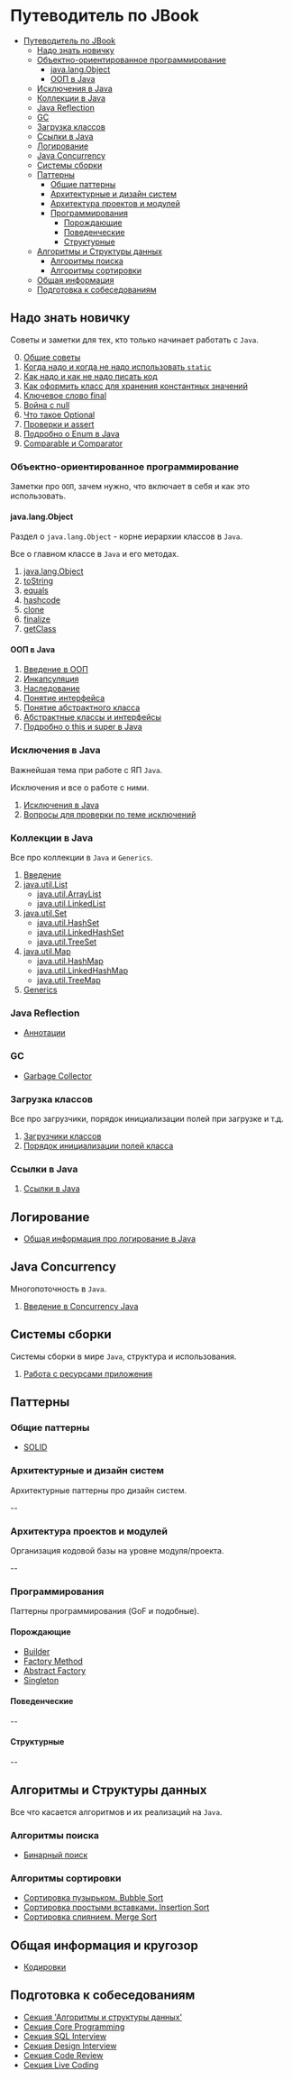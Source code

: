 # Путеводитель по JBook

- [Путеводитель по JBook](#путеводитель-по-jbook)
  - [Надо знать новичку](#надо-знать-новичку)
  - [Объектно-ориентированное программирование](#объектно-ориентированное-программирование)
    - [java.lang.Object](#javalangobject)
    - [ООП в Java](#ооп-в-java)
  - [Исключения в Java](#исключения-в-java)
  - [Коллекции в Java](#коллекции-в-java)
  - [Java Reflection](#java-reflection)
  - [GC](#gc)
  - [Загрузка классов](#загрузка-классов)
  - [Ссылки в Java](#ссылки-в-java)
  - [Логирование](#логирование)
  - [Java Concurrency](#java-concurrency)
  - [Системы сборки](#системы-сборки)
  - [Паттерны](#паттерны)
    - [Общие паттерны](#общие-паттерны)
    - [Архитектурные и дизайн систем](#архитектурные-и-дизайн-систем)
    - [Архитектура проектов и модулей](#архитектура-проектов-и-модулей)
    - [Программирования](#программирования)
      - [Порождающие](#порождающие)
      - [Поведенческие](#поведенческие)
      - [Структурные](#структурные)
  - [Алгоритмы и Структуры данных](#алгоритмы-и-структуры-данных)
    - [Алгоритмы поиска](#алгоритмы-поиска)
    - [Алгоритмы сортировки](#алгоритмы-сортировки)
  - [Общая информация](#общая-информация)
  - [Подготовка к собеседованиям](#подготовка-к-собеседованиям)

## Надо знать новичку

Советы и заметки для тех, кто только начинает работать с `Java`.

0. [Общие советы](jcore/beginner/common_advices.md)
1. [Когда надо и когда не надо использовать `static`](jcore/beginner/static_java.md)
2. [Как надо и как не надо писать код](jcore/beginner/code_style.md)
3. [Как оформить класс для хранения константных значений](jcore/beginner/classes_for_static.md)
4. [Ключевое слово final](jcore/beginner/final.md)
5. [Война с null](jcore/beginner/null_war.md)
6. [Что такое Optional](jcore/beginner/optional.md)
7. [Проверки и assert](jcore/beginner/assertions.md)
8. [Подробно о Enum в Java](jcore/beginner/enum.md)
9. [Comparable и Comparator](jcore/beginner/comparable_comparator.md)

### Объектно-ориентированное программирование

Заметки про `ООП`, зачем нужно, что включает в себя и как это использовать.

#### java.lang.Object

Раздел о `java.lang.Object` - корне иерархии классов в `Java`.

Все о главном классе в `Java` и его методах.

1. [java.lang.Object](jcore/object/intro.md)
2. [toString](jcore/object/toString.md)
3. [equals](jcore/object/equals.md)
4. [hashcode](jcore/object/hashcode.md)
5. [clone](jcore/object/clone.md)
6. [finalize](jcore/object/finalize.md)
7. [getClass](jcore/object/getClass.md)

#### ООП в Java

1. [Введение в ООП](jcore/oop/intro.md)
2. [Инкапсуляция](jcore/oop/encapsulation.md)
3. [Наследование](jcore/oop/inheritance.md)
4. [Понятие интерфейса](jcore/oop/interface.md)
5. [Понятие абстрактного класса](jcore/oop/abstract_class.md)
6. [Абстрактные классы и интерфейсы](jcore/oop/abstract_vs_interface.md)
7. [Подробно о this и super в Java](jcore/oop/this_super.md)

### Исключения в Java

Важнейшая тема при работе с ЯП `Java`.

Исключения и все о работе с ними.

1. [Исключения в Java](jcore/exceptions/exceptions.md)
2. [Вопросы для проверки по теме исключений](jcore/exceptions/questions.md)

### Коллекции в Java

Все про коллекции в `Java` и `Generics`.

1. [Введение](jcore/collections/intro.md)
2. [java.util.List](jcore/collections/list/intro.md)
    - [java.util.ArrayList](jcore/collections/list/array_list.md)
    - [java.util.LinkedList](jcore/collections/list/linked_list.md)
3. [java.util.Set](jcore/collections/set/intro.md)
    - [java.util.HashSet](jcore/collections/set/hash_set.md)
    - [java.util.LinkedHashSet](jcore/collections/set/linked_hash_set.md)
    - [java.util.TreeSet](jcore/collections/set/tree_set.md)
4. [java.util.Map](jcore/collections/map/intro.md)
    - [java.util.HashMap](jcore/collections/map/hash_map.md)
    - [java.util.LinkedHashMap](jcore/collections/map/linked_hash_map.md)
    - [java.util.TreeMap](jcore/collections/map/tree_map.md)
5. [Generics](jcore/collections/generics/generics.md)

### Java Reflection

- [Аннотации](jcore/reflection/annotations.md)

### GC

- [Garbage Collector](jcore/garbage_collector.md)

### Загрузка классов

Все про загрузчики, порядок инициализации полей при загрузке и т.д.

1. [Загрузчики классов](jcore/class_loading.md)
2. [Порядок инициализации полей класса](jcore/beginner/order_of_loading.md)

### Ссылки в Java

  1. [Ссылки в Java](jcore/reference.md)

## Логирование

- [Общая информация про логирование в Java](logging/logging.md)

## Java Concurrency

Многопоточность в `Java`.

1. [Введение в Concurrency Java](jcore/concurrency/intro.md)

## Системы сборки

  Системы сборки в мире `Java`, структура и использования.

  1. [Работа с ресурсами приложения](build/resources.md)

## Паттерны

### Общие паттерны

- [SOLID](patterns/SOLID.md)

### Архитектурные и дизайн систем

Архитектурные паттерны про дизайн систем.

--

### Архитектура проектов и модулей

Организация кодовой базы на уровне модуля/проекта.

--

### Программирования

Паттерны программирования (GoF и подобные).

#### Порождающие

- [Builder](patterns/programming/creational/builder.md)
- [Factory Method](patterns/programming/creational/factory_method.md)
- [Abstract Factory](patterns/programming/creational/abstract_factory.md)
- [Singleton](patterns/programming/creational/singleton.md)

#### Поведенческие

--

#### Структурные

--

## Алгоритмы и Структуры данных

Все что касается алгоритмов и их реализаций на `Java`.

### Алгоритмы поиска

- [Бинарный поиск](algorithms/search/binary.md)

### Алгоритмы сортировки

- [Сортировка пузырьком. Bubble Sort](algorithms/sorting/bubble.md)
- [Сортировка простыми вставками. Insertion Sort](algorithms/sorting/insertion.md)
- [Сортировка слиянием. Merge Sort](algorithms/sorting/insertion.md)

## Общая информация и кругозор

- [Кодировки](other/encoding.md)

## Подготовка к собеседованиям

- [Секция 'Алгоритмы и структуры данных'](interview/algorithms/intro.md)
- [Секция Core Programming](interview/core/intro.md)
- [Секция SQL Interview](interview/sql/intro.md)
- [Секция Design Interview](interview/design_interview/intro.md)
- [Секция Code Review](interview/code_review/intro.md)
- [Секция Live Coding](interview/live_coding/intro.md)
